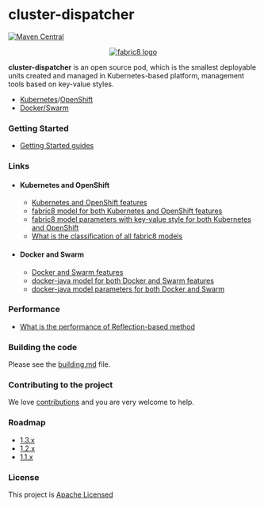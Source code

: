 cluster-dispatcher
=======

[![Maven Central](https://maven-badges.herokuapp.com/maven-central/io.fabric8/fabric8-project/badge.svg?style=flat-square)](https://maven-badges.herokuapp.com/maven-central/io.fabric8/fabric8-project/)

<p align="center">
  <a href="https://github.com/is-dream/cluster-dispatcher">
  	<img src="https://avatars1.githubusercontent.com/u/19262176?s=200&v=4" alt="fabric8 logo"/>
  </a>
</p>

<b>cluster-dispatcher</b> is an open source pod, which is the smallest deployable units created and managed in Kubernetes-based platform, management tools based on key-value styles.

* <a href="http://kubernetes.io/">Kubernetes</a>/<a href="http://https://www.openshift.com/">OpenShift</a>
* <a href="https://www.docker.com/">Docker/Swarm</a>

### Getting Started

* [Getting Started guides](get-started.md)


### Links

- #### Kubernetes and OpenShift

  * [Kubernetes and OpenShift features](docs/kubernetes-openshift/features-and-models.md)
  * [fabric8 model for both Kubernetes and OpenShift features](docs/kubernetes-openshift/models-and-parameters.md) 
  * [fabric8 model parameters with key-value style for both Kubernetes and OpenShift](docs/kubernetes-openshift/parameters-keyvalue-style.md)
  * [What is the classification of all fabric8 models](docs/kubernetes-openshift/models-classification.md)
  
- #### Docker and Swarm

  * [Docker and Swarm features](docs/docker-swarm-kinds.md)
  * [docker-java model for both Docker and Swarm features](docs/docker-swarm-kind-models.md) 
  * [docker-java model parameters for both Docker and Swarm](docs/docker-swarm-model-parameters.md)
  
### Performance

* [What is the performance of Reflection-based method](docs/perf-test.md)

### Building the code

Please see the [building.md](docs/building.md) file.

### Contributing to the project

We love [contributions](docs/contributing.md) and you are very welcome to help.

### Roadmap

* [1.3.x](docs/roadmap-1.3.0.md)
* [1.2.x](docs/roadmap-1.2.0.md)
* [1.1.x](docs/roadmap-1.1.0.md)


### License

This project is [Apache Licensed](license.txt)
